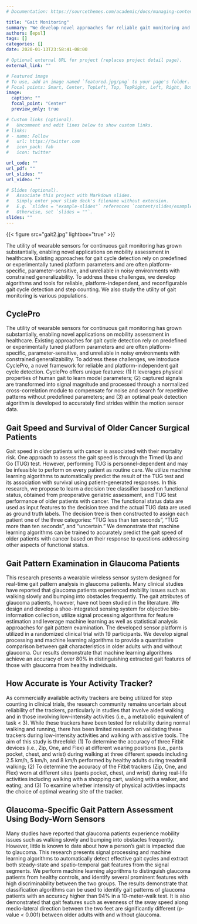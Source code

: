 ```yaml
---
# Documentation: https://sourcethemes.com/academic/docs/managing-content/

title: "Gait Monitoring"
summary: "We develop novel approaches for reliable gait monitoring and investigate applications of wearable-base monitoring in various populations. The utility of wearable sensors for continuous gait monitoring has grown substantially, enabling novel applications on mobility assessment in healthcare. Existing approaches for gait monitoring rely on predefined or experimentally tuned platform parameters and are often platform-specific, parameter-sensitive, and unreliable in noisy environments. To address these challenges, we investigate platform-agnostic and reconfigurable computational approaches to gait monitoring, step counting, mobility assessment, and related problems."
authors: [epsl]
tags: []
categories: []
date: 2020-01-13T23:58:41-08:00

# Optional external URL for project (replaces project detail page).
external_link: ""

# Featured image
# To use, add an image named `featured.jpg/png` to your page's folder.
# Focal points: Smart, Center, TopLeft, Top, TopRight, Left, Right, BottomLeft, Bottom, BottomRight.
image:
  caption: ""
  focal_point: "Center"
  preview_only: true

# Custom links (optional).
#   Uncomment and edit lines below to show custom links.
# links:
# - name: Follow
#   url: https://twitter.com
#   icon_pack: fab
#   icon: twitter

url_code: ""
url_pdf: ""
url_slides: ""
url_video: ""

# Slides (optional).
#   Associate this project with Markdown slides.
#   Simply enter your slide deck's filename without extension.
#   E.g. `slides = "example-slides"` references `content/slides/example-slides.md`.
#   Otherwise, set `slides = ""`.
slides: ""
---
```

{{< figure src="gait2.jpg" lightbox="true" >}}


The utility of wearable sensors for continuous gait monitoring has grown substantially, enabling novel applications on mobility assessment in healthcare. Existing approaches for gait cycle detection rely on predefined or experimentally tuned platform parameters and are often platform-specific, parameter-sensitive, and unreliable in noisy environments with constrained generalizability. To address these challenges, we develop algorithms and tools for reliable, platform-independent, and reconfigurable gait cycle detection and step counting. We also study the utility of gait monitoring is various populations.


## CyclePro
The utility of wearable sensors for continuous gait monitoring has grown substantially, enabling novel applications on mobility assessment in healthcare. Existing approaches for gait cycle detection rely on predefined or experimentally tuned platform parameters and are often platform-specific, parameter-sensitive, and unreliable in noisy environments with constrained generalizability. To address these challenges, we introduce CyclePro, a novel framework for reliable and platform-independent gait cycle detection. CyclePro offers unique features: (1) It leverages physical properties of human gait to learn model parameters; (2) captured signals are transformed into signal magnitude and processed through a normalized cross-correlation module to compensate for noise and search for repetitive patterns without predefined parameters; and (3) an optimal peak detection algorithm is developed to accurately find strides within the motion sensor data.


## Gait Speed and Survival of Older Cancer Surgical Patients
Gait speed in older patients with cancer is associated with their mortality risk. One approach to assess the gait speed is through the Timed Up and Go (TUG) test. However, performing TUG is personnel-dependent and may be infeasible to perform on every patient as routine care. We utilize machine learning algorithms to automatically predict the result of the TUG test and its association with survival using patient-generated responses. In this research, we propose to learn a decision tree classifier based on functional status, obtained from preoperative geriatric assessment, and TUG test performance of older patients with cancer. The functional status data are used as input features to the decision tree and the actual TUG data are used as ground truth labels. The decision tree is then constructed to assign each patient one of the three categories: “TUG less than ten seconds”, “TUG more than ten seconds”, and “uncertain.” We demonstrate that machine learning algorithms can be trained to accurately predict the gait speed of older patients with cancer based on their response to questions addressing other aspects of functional status.

## Gait Pattern Examination in Glaucoma Patients
This research presents a wearable wireless sensor system designed for real-time gait pattern analysis in glaucoma patients. Many clinical studies have reported that glaucoma patients experienced mobility issues such as walking slowly and bumping into obstacles frequently. The gait attributes of glaucoma patients, however, have not been studied in the literature. We design and develop a shoe-integrated sensing system for objective bio-information collection, utilize signal processing algorithms for feature estimation and leverage machine learning as well as statistical analysis approaches for gait pattern examination. The developed sensor platform is utilized in a randomized clinical trial with 19 participants. We develop signal processing and machine learning algorithms to provide a quantitative comparison between gait characteristics in older adults with and without glaucoma. Our results demonstrate that machine learning algorithms achieve an accuracy of over 80% in distinguishing extracted gait features of those with glaucoma from healthy individuals.

## How Accurate is Your Activity Tracker?
As commercially available activity trackers are being utilized for step counting in clinical trials, the research community remains uncertain about reliability of the trackers, particularly in studies that involve aided walking and in those involving low-intensity activities (i.e., a metabolic equivalent of task < 3). While these trackers have been tested for reliability during normal walking and running, there has been limited research on validating these trackers during low-intensity activities and walking with assistive tools. The aim of this study is threefold: (1) To determine the accuracy of three Fitbit devices (i.e., Zip, One, and Flex) at different wearing positions (i.e., pants pocket, chest, and wrist) during walking at three different speeds including 2.5 km/h, 5 km/h, and 8 km/h performed by healthy adults during treadmill walking; (2) To determine the accuracy of the Fitbit trackers (Zip, One, and Flex) worn at different sites (pants pocket, chest, and wrist) during real-life activities including walking with a shopping cart, walking with a walker, and eating; and (3) To examine whether intensity of physical activities impacts the choice of optimal wearing site of the tracker.

## Glaucoma-Specific Gait Pattern Assessment Using Body-Worn Sensors
Many studies have reported that glaucoma patients experience mobility issues such as walking slowly and bumping into obstacles frequently. However, little is known to date about how a person’s gait is impacted due to glaucoma. This research presents signal processing and machine learning algorithms to automatically detect effective gait cycles and extract both steady-state and spatio-temporal gait features from the signal segments. We perform machine learning algorithms to distinguish glaucoma patients from healthy controls, and identify several prominent features with high discriminability between the two groups. The results demonstrate that classification algorithms can be used to identify gait patterns of glaucoma patients with an accuracy higher than 94% in a 10-meter-walk test. It is also demonstrated that gait features such as evenness of the sway speed along medio-lateral direction between the two feet are significantly different (p-value < 0.001) between older adults with and without glaucoma.